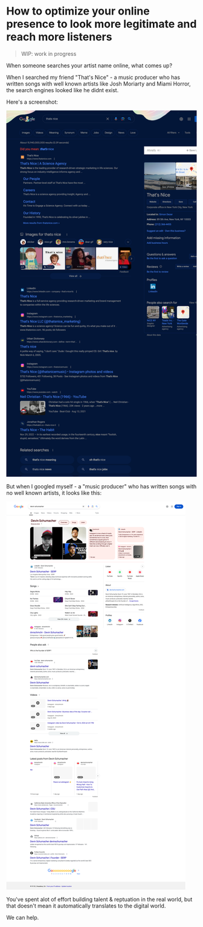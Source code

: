 # How to optimize your online presence to look more legitimate and reach more listeners

> WIP: work in progress

When someone searches your artist name online, what comes up?

When I searched my friend "That's Nice" - a music producer who has written songs with well known artists like Josh Moriarty and Miami Horror, the search engines looked like he didnt exist.

Here's a screenshot:

![alt text](<thats nice - 09-28-2023.png>)


But when I googled myself - a "music producer" who has written songs with no well known artists, it looks like this:

![alt text](devinschumacher.png)


You've spent alot of effort building talent & reptuation in the real world, but that doesn't mean it automatically translates to the digital world.

We can help.